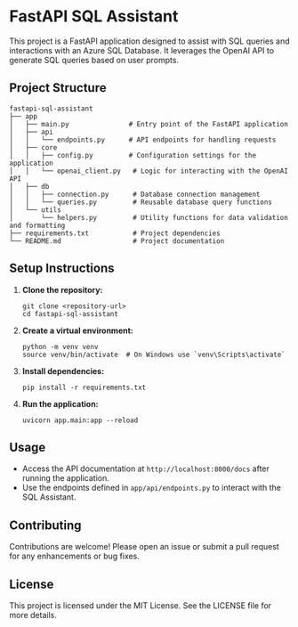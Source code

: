 # FastAPI SQL Assistant

This project is a FastAPI application designed to assist with SQL queries and interactions with an Azure SQL Database. It leverages the OpenAI API to generate SQL queries based on user prompts.

## Project Structure

```
fastapi-sql-assistant
├── app
│   ├── main.py               # Entry point of the FastAPI application
│   ├── api
│   │   └── endpoints.py      # API endpoints for handling requests
│   ├── core
│   │   ├── config.py         # Configuration settings for the application
│   │   └── openai_client.py   # Logic for interacting with the OpenAI API
│   ├── db
│   │   ├── connection.py      # Database connection management
│   │   └── queries.py         # Reusable database query functions
│   └── utils
│       └── helpers.py         # Utility functions for data validation and formatting
├── requirements.txt           # Project dependencies
└── README.md                  # Project documentation
```

## Setup Instructions

1. **Clone the repository:**
   ```
   git clone <repository-url>
   cd fastapi-sql-assistant
   ```

2. **Create a virtual environment:**
   ```
   python -m venv venv
   source venv/bin/activate  # On Windows use `venv\Scripts\activate`
   ```

3. **Install dependencies:**
   ```
   pip install -r requirements.txt
   ```

4. **Run the application:**
   ```
   uvicorn app.main:app --reload
   ```

## Usage

- Access the API documentation at `http://localhost:8000/docs` after running the application.
- Use the endpoints defined in `app/api/endpoints.py` to interact with the SQL Assistant.

## Contributing

Contributions are welcome! Please open an issue or submit a pull request for any enhancements or bug fixes.

## License

This project is licensed under the MIT License. See the LICENSE file for more details.